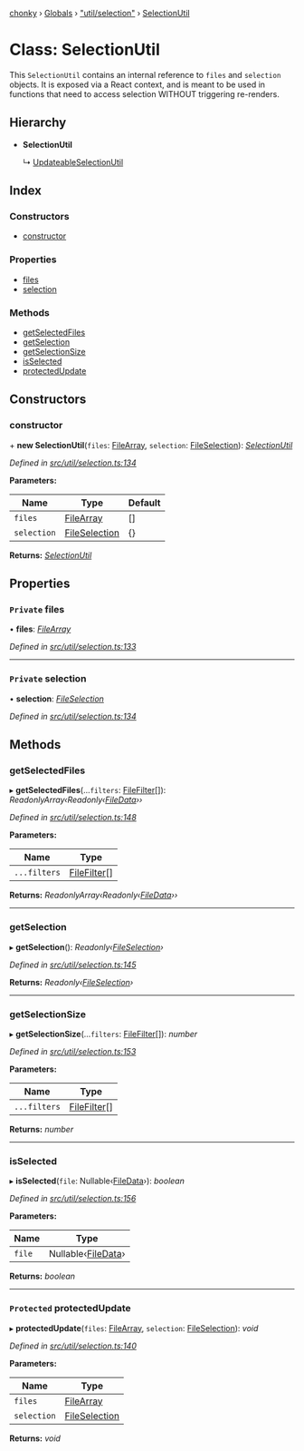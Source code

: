 [chonky](../README.md) › [Globals](../globals.md) › ["util/selection"](../modules/_util_selection_.md) › [SelectionUtil](_util_selection_.selectionutil.md)

# Class: SelectionUtil

This `SelectionUtil` contains an internal reference to `files` and `selection`
objects. It is exposed via a React context, and is meant to be used in functions
that need to access selection WITHOUT triggering re-renders.

## Hierarchy

* **SelectionUtil**

  ↳ [UpdateableSelectionUtil](_util_selection_.updateableselectionutil.md)

## Index

### Constructors

* [constructor](_util_selection_.selectionutil.md#constructor)

### Properties

* [files](_util_selection_.selectionutil.md#private-files)
* [selection](_util_selection_.selectionutil.md#private-selection)

### Methods

* [getSelectedFiles](_util_selection_.selectionutil.md#getselectedfiles)
* [getSelection](_util_selection_.selectionutil.md#getselection)
* [getSelectionSize](_util_selection_.selectionutil.md#getselectionsize)
* [isSelected](_util_selection_.selectionutil.md#isselected)
* [protectedUpdate](_util_selection_.selectionutil.md#protected-protectedupdate)

## Constructors

###  constructor

\+ **new SelectionUtil**(`files`: [FileArray](../modules/_typedef_.md#filearray), `selection`: [FileSelection](../interfaces/_typedef_.fileselection.md)): *[SelectionUtil](_util_selection_.selectionutil.md)*

*Defined in [src/util/selection.ts:134](https://github.com/TimboKZ/Chonky/blob/ca45eac/src/util/selection.ts#L134)*

**Parameters:**

Name | Type | Default |
------ | ------ | ------ |
`files` | [FileArray](../modules/_typedef_.md#filearray) | [] |
`selection` | [FileSelection](../interfaces/_typedef_.fileselection.md) | {} |

**Returns:** *[SelectionUtil](_util_selection_.selectionutil.md)*

## Properties

### `Private` files

• **files**: *[FileArray](../modules/_typedef_.md#filearray)*

*Defined in [src/util/selection.ts:133](https://github.com/TimboKZ/Chonky/blob/ca45eac/src/util/selection.ts#L133)*

___

### `Private` selection

• **selection**: *[FileSelection](../interfaces/_typedef_.fileselection.md)*

*Defined in [src/util/selection.ts:134](https://github.com/TimboKZ/Chonky/blob/ca45eac/src/util/selection.ts#L134)*

## Methods

###  getSelectedFiles

▸ **getSelectedFiles**(...`filters`: [FileFilter](../modules/_typedef_.md#filefilter)[]): *ReadonlyArray‹Readonly‹[FileData](../interfaces/_typedef_.filedata.md)››*

*Defined in [src/util/selection.ts:148](https://github.com/TimboKZ/Chonky/blob/ca45eac/src/util/selection.ts#L148)*

**Parameters:**

Name | Type |
------ | ------ |
`...filters` | [FileFilter](../modules/_typedef_.md#filefilter)[] |

**Returns:** *ReadonlyArray‹Readonly‹[FileData](../interfaces/_typedef_.filedata.md)››*

___

###  getSelection

▸ **getSelection**(): *Readonly‹[FileSelection](../interfaces/_typedef_.fileselection.md)›*

*Defined in [src/util/selection.ts:145](https://github.com/TimboKZ/Chonky/blob/ca45eac/src/util/selection.ts#L145)*

**Returns:** *Readonly‹[FileSelection](../interfaces/_typedef_.fileselection.md)›*

___

###  getSelectionSize

▸ **getSelectionSize**(...`filters`: [FileFilter](../modules/_typedef_.md#filefilter)[]): *number*

*Defined in [src/util/selection.ts:153](https://github.com/TimboKZ/Chonky/blob/ca45eac/src/util/selection.ts#L153)*

**Parameters:**

Name | Type |
------ | ------ |
`...filters` | [FileFilter](../modules/_typedef_.md#filefilter)[] |

**Returns:** *number*

___

###  isSelected

▸ **isSelected**(`file`: Nullable‹[FileData](../interfaces/_typedef_.filedata.md)›): *boolean*

*Defined in [src/util/selection.ts:156](https://github.com/TimboKZ/Chonky/blob/ca45eac/src/util/selection.ts#L156)*

**Parameters:**

Name | Type |
------ | ------ |
`file` | Nullable‹[FileData](../interfaces/_typedef_.filedata.md)› |

**Returns:** *boolean*

___

### `Protected` protectedUpdate

▸ **protectedUpdate**(`files`: [FileArray](../modules/_typedef_.md#filearray), `selection`: [FileSelection](../interfaces/_typedef_.fileselection.md)): *void*

*Defined in [src/util/selection.ts:140](https://github.com/TimboKZ/Chonky/blob/ca45eac/src/util/selection.ts#L140)*

**Parameters:**

Name | Type |
------ | ------ |
`files` | [FileArray](../modules/_typedef_.md#filearray) |
`selection` | [FileSelection](../interfaces/_typedef_.fileselection.md) |

**Returns:** *void*
